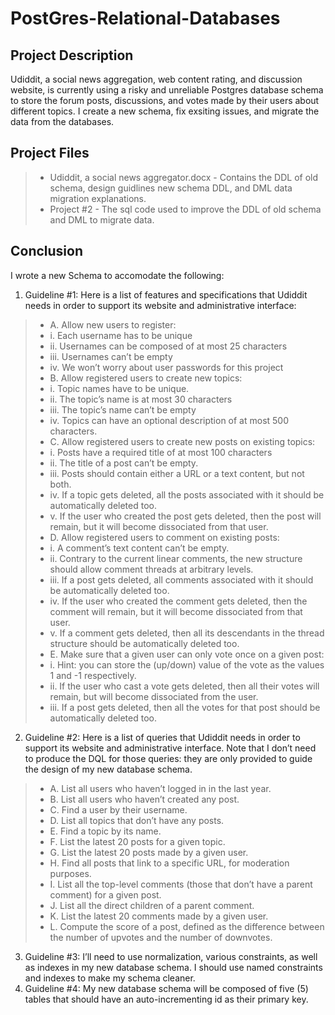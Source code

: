 # PostGres-Relational-Databases
## Project Description
Udiddit, a social news aggregation, web content rating, and discussion website, is currently using a risky and unreliable Postgres database schema to store the forum posts, discussions, and votes made by their users about different topics. I create a new schema, fix exsiting issues, and migrate the data from the databases.<br>

## Project Files
> * Udiddit, a social news aggregator.docx - Contains the DDL of old schema, design guidlines new schema DDL, and DML data migration explanations.
> * Project #2 -  The sql code used to improve the DDL of old schema and DML to migrate data.

## Conclusion
I wrote a new Schema to accomodate the following: <br>

1.	Guideline #1: Here is a list of features and specifications that Udiddit needs in order to support its website and administrative interface:
> * A.	Allow new users to register: <br>
> * i.	Each username has to be unique <br>
> * ii.	Usernames can be composed of at most 25 characters <br>
> * iii.	Usernames can’t be empty <br>
> * iv.	We won’t worry about user passwords for this project <br>
> * B.	Allow registered users to create new topics: <br>
> * i.	Topic names have to be unique. <br>
> * ii.	The topic’s name is at most 30 characters <br>
> * iii.	The topic’s name can’t be empty <br>
> * iv.	Topics can have an optional description of at most 500 characters. <br>
> * C.	Allow registered users to create new posts on existing topics: <br>
> * i.	Posts have a required title of at most 100 characters <br>
> * ii.	The title of a post can’t be empty. <br>
> * iii.	Posts should contain either a URL or a text content, but not both. <br>
> * iv.	If a topic gets deleted, all the posts associated with it should be automatically deleted too. <br>
> * v.	If the user who created the post gets deleted, then the post will remain, but it will become dissociated from that user. <br>
> * D.	Allow registered users to comment on existing posts: <br>
> * i.	A comment’s text content can’t be empty. <br>
> * ii.	Contrary to the current linear comments, the new structure should allow comment threads at arbitrary levels. <br>
> * iii.	If a post gets deleted, all comments associated with it should be automatically deleted too. <br>
> * iv.	If the user who created the comment gets deleted, then the comment will remain, but it will become dissociated from that user. <br>
> * v.	If a comment gets deleted, then all its descendants in the thread structure should be automatically deleted too. <br>
> * E.	Make sure that a given user can only vote once on a given post: <br>
> * i.	Hint: you can store the (up/down) value of the vote as the values 1 and -1 respectively. <br>
> * ii.	If the user who cast a vote gets deleted, then all their votes will remain, but will become dissociated from the user. <br>
> * iii. If a post gets deleted, then all the votes for that post should be automatically deleted too. <br>
2.	Guideline #2: Here is a list of queries that Udiddit needs in order to support its website and administrative interface. Note that I don’t need to produce the DQL for those queries: they are only provided to guide the design of my new database schema. <br>
> * A.	List all users who haven’t logged in in the last year. <br>
> * B.	List all users who haven’t created any post. <br>
> * C.	Find a user by their username. <br>
> * D.	List all topics that don’t have any posts. <br>
> * E.	Find a topic by its name. <br>
> * F.	List the latest 20 posts for a given topic. <br>
> * G.	List the latest 20 posts made by a given user. <br>
> * H.	Find all posts that link to a specific URL, for moderation purposes. <br>
> * I.	List all the top-level comments (those that don’t have a parent comment) for a given post. <br>
> * J.	List all the direct children of a parent comment. <br>
> * K.	List the latest 20 comments made by a given user. <br>
> * L.	Compute the score of a post, defined as the difference between the number of upvotes and the number of downvotes. <br>
3.	Guideline #3: I’ll need to use normalization, various constraints, as well as indexes in my new database schema. I should use named constraints and indexes to make my schema cleaner. <br>
4.	Guideline #4: My new database schema will be composed of five (5) tables that should have an auto-incrementing id as their primary key. <br>
